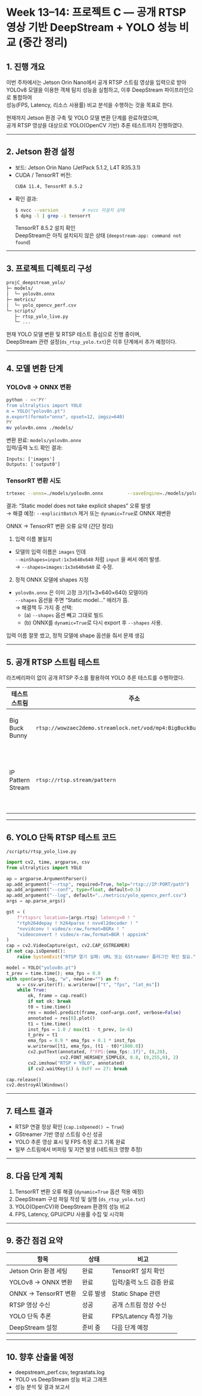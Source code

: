 # Week 13–14: 프로젝트 C — 공개 RTSP 영상 기반 DeepStream + YOLO 성능 비교 (중간 정리)

## 1. 진행 개요
이번 주차에서는 Jetson Orin Nano에서 공개 RTSP 스트림 영상을 입력으로 받아  
YOLOv8 모델을 이용한 객체 탐지 성능을 실험하고, 이후 DeepStream 파이프라인으로 통합하여  
성능(FPS, Latency, 리소스 사용률) 비교 분석을 수행하는 것을 목표로 한다.

현재까지 Jetson 환경 구축 및 YOLO 모델 변환 단계를 완료하였으며,  
공개 RTSP 영상을 대상으로 YOLO(OpenCV 기반) 추론 테스트까지 진행하였다.

---

## 2. Jetson 환경 설정
- 보드: Jetson Orin Nano (JetPack 5.1.2, L4T R35.3.1)
- CUDA / TensorRT 버전:
  ```bash
  CUDA 11.4, TensorRT 8.5.2
  ```
- 확인 결과:
  ```bash
  $ nvcc --version         # nvcc 미설치 상태
  $ dpkg -l | grep -i tensorrt
  ```
  TensorRT 8.5.2 설치 확인  
  DeepStream은 아직 설치되지 않은 상태 (`deepstream-app: command not found`)

---

## 3. 프로젝트 디렉토리 구성
```bash
projC_deepstream_yolo/
├─ models/
│  └─ yolov8n.onnx
├─ metrics/
│  └─ yolo_opencv_perf.csv
└─ scripts/
   ├─ rtsp_yolo_live.py
   └─ ...
```

현재 YOLO 모델 변환 및 RTSP 테스트 중심으로 진행 중이며,  
DeepStream 관련 설정(`ds_rtsp_yolo.txt`)은 이후 단계에서 추가 예정이다.

---

## 4. 모델 변환 단계

### YOLOv8 → ONNX 변환
```bash
python - <<'PY'
from ultralytics import YOLO
m = YOLO("yolov8n.pt")
m.export(format="onnx", opset=12, imgsz=640)
PY
mv yolov8n.onnx ./models/
```

변환 완료: `models/yolov8n.onnx`  
입력/출력 노드 확인 결과:
```
Inputs: ['images']
Outputs: ['output0']
```

### TensorRT 변환 시도
```bash
trtexec --onnx=./models/yolov8n.onnx         --saveEngine=./models/yolov8n_b1_fp16.engine         --shapes=images:1x3x640x640         --fp16 --memPoolSize=workspace:2048
```

결과: “Static model does not take explicit shapes” 오류 발생  
→ 해결 예정: `--explicitBatch` 제거 또는 `dynamic=True`로 ONNX 재변환

ONNX → TensorRT 변환 오류 요약 (간단 정리)

1. 입력 이름 불일치
- 모델의 입력 이름은 `images` 인데  
  `--minShapes=input:1x3x640x640` 처럼 `input` 을 써서 에러 발생.  
  → `--shapes=images:1x3x640x640` 로 수정.

2. 정적 ONNX 모델에 shapes 지정
- `yolov8n.onnx` 은 이미 고정 크기(1×3×640×640) 모델이라  
  `--shapes` 옵션을 주면 “Static model…” 에러가 뜸.  
  → 해결책 두 가지 중 선택:
  - (a) `--shapes` 옵션 빼고 그대로 빌드  
  - (b) ONNX를 `dynamic=True`로 다시 export 후 `--shapes` 사용.

입력 이름 잘못 썼고, 정적 모델에 shape 옵션을 줘서 문제 생김


---

## 5. 공개 RTSP 스트림 테스트
라즈베리파이 없이 공개 RTSP 주소를 활용하여 YOLO 추론 테스트를 수행하였다.

| 테스트 스트림 | 주소 | 상태 |
|----------------|------|------|
| Big Buck Bunny | `rtsp://wowzaec2demo.streamlock.net/vod/mp4:BigBuckBunny_115k.mov` | 정상 연결 |
| IP Pattern Stream | `rtsp://rtsp.stream/pattern` | 간헐적 끊김 발생 |

---

## 6. YOLO 단독 RTSP 테스트 코드
`/scripts/rtsp_yolo_live.py`
```python
import cv2, time, argparse, csv
from ultralytics import YOLO

ap = argparse.ArgumentParser()
ap.add_argument("--rtsp", required=True, help="rtsp://IP:PORT/path")
ap.add_argument("--conf", type=float, default=0.5)
ap.add_argument("--log", default="../metrics/yolo_opencv_perf.csv")
args = ap.parse_args()

gst = (
    f"rtspsrc location={args.rtsp} latency=0 ! "
    "rtph264depay ! h264parse ! nvv4l2decoder ! "
    "nvvidconv ! video/x-raw,format=BGRx ! "
    "videoconvert ! video/x-raw,format=BGR ! appsink"
)
cap = cv2.VideoCapture(gst, cv2.CAP_GSTREAMER)
if not cap.isOpened():
    raise SystemExit("RTSP 열기 실패: URL 또는 GStreamer 플러그인 확인 필요.")

model = YOLO("yolov8n.pt")
t_prev = time.time(); ema_fps = 0.0
with open(args.log, "w", newline="") as f:
    w = csv.writer(f); w.writerow(["t", "fps", "lat_ms"])
    while True:
        ok, frame = cap.read()
        if not ok: break
        t0 = time.time()
        res = model.predict(frame, conf=args.conf, verbose=False)
        annotated = res[0].plot()
        t1 = time.time()
        inst_fps = 1.0 / max(t1 - t_prev, 1e-6)
        t_prev = t1
        ema_fps = 0.9 * ema_fps + 0.1 * inst_fps
        w.writerow([t1, ema_fps, (t1 - t0)*1000.0])
        cv2.putText(annotated, f"FPS:{ema_fps:.1f}", (8,28),
                    cv2.FONT_HERSHEY_SIMPLEX, 0.8, (0,255,0), 2)
        cv2.imshow("RTSP + YOLO", annotated)
        if cv2.waitKey(1) & 0xFF == 27: break

cap.release()
cv2.destroyAllWindows()
```

---

## 7. 테스트 결과
- RTSP 연결 정상 확인 (`cap.isOpened() → True`)
- GStreamer 기반 영상 스트림 수신 성공
- YOLO 추론 영상 표시 및 FPS 측정 로그 기록 완료
- 일부 스트림에서 버퍼링 및 지연 발생 (네트워크 영향 추정)

---

## 8. 다음 단계 계획
1. TensorRT 변환 오류 해결 (`dynamic=True` 옵션 적용 예정)
2. DeepStream 구성 파일 작성 및 실행 (`ds_rtsp_yolo.txt`)
3. YOLO(OpenCV)와 DeepStream 환경의 성능 비교
4. FPS, Latency, GPU/CPU 사용률 수집 및 시각화

---

## 9. 중간 점검 요약

| 항목 | 상태 | 비고 |
|------|------|------|
| Jetson Orin 환경 세팅 | 완료 | TensorRT 설치 확인 |
| YOLOv8 → ONNX 변환 | 완료 | 입력/출력 노드 검증 완료 |
| ONNX → TensorRT 변환 | 오류 발생 | Static Shape 관련 |
| RTSP 영상 수신 | 성공 | 공개 스트림 정상 수신 |
| YOLO 단독 추론 | 완료 | FPS/Latency 측정 가능 |
| DeepStream 설정 | 준비 중 | 다음 단계 예정 |

---

## 10. 향후 산출물 예정
- deepstream_perf.csv, tegrastats.log
- YOLO vs DeepStream 성능 비교 그래프
- 성능 분석 및 결과 보고서
